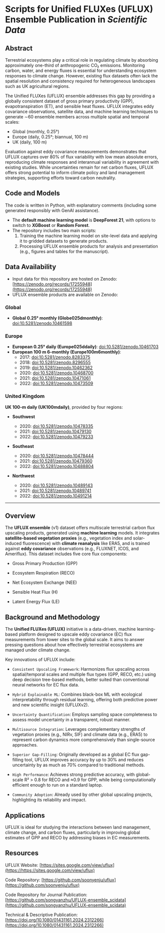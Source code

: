 # Scripts for Unified FLUXes (UFLUX) Ensemble Publication in *Scientific Data*

## Abstract
Terrestrial ecosystems play a critical role in regulating climate by absorbing approximately one-third of anthropogenic CO₂ emissions. Monitoring carbon, water, and energy fluxes is essential for understanding ecosystem responses to climate change. However, existing flux datasets often lack the spatial resolution and consistency required for heterogeneous landscapes such as UK agricultural regions.  

The Unified FLUXes (UFLUX) ensemble addresses this gap by providing a globally consistent dataset of gross primary productivity (GPP), evapotranspiration (ET), and sensible heat fluxes. UFLUX integrates eddy covariance observations, satellite data, and machine learning techniques to generate ∼60 ensemble members across multiple spatial and temporal scales:  
- Global (monthly, 0.25°)  
- Europe (daily, 0.25°; biannual, 100 m)  
- UK (daily, 100 m)  

Evaluation against eddy covariance measurements demonstrates that UFLUX captures over 80% of flux variability with low mean absolute errors, reproducing climate responses and interannual variability in agreement with existing studies. While uncertainties remain for net carbon fluxes, UFLUX offers strong potential to inform climate policy and land management strategies, supporting efforts toward carbon neutrality.  

## Code and Models
The code is written in Python, with explanatory comments (including some generated responsibly with GenAI assistance).  

- The **default machine learning model** is **DeepForest 21**, with options to switch to **XGBoost** or **Random Forest**.  
- The repository includes two main scripts:  
  1. Training the machine learning model on site-level data and applying it to gridded datasets to generate products.  
  2. Processing UFLUX ensemble products for analysis and presentation (e.g., figures and tables for the manuscript).  

## Data Availability
- Input data for this repository are hosted on Zenodo: [https://zenodo.org/records/17255948](https://zenodo.org/records/17255948)  
- UFLUX ensemble products are available on Zenodo:  

### Global
- **Global 0.25° monthly (Globe025dmonthly)**: [doi:10.5281/zenodo.10461598](https://doi.org/10.5281/zenodo.10461598)  

### Europe
- **European 0.25° daily (Europe025ddaily)**: [doi:10.5281/zenodo.10461703](https://doi.org/10.5281/zenodo.10461703)  
- **European 100 m 6-monthly (Europe100m6monthly)**:  
  - 2017: [doi:10.5281/zenodo.8283375](https://doi.org/10.5281/zenodo.8283375)  
  - 2018: [doi:10.5281/zenodo.8296555](https://doi.org/10.5281/zenodo.8296555)  
  - 2019: [doi:10.5281/zenodo.10462362](https://doi.org/10.5281/zenodo.10462362)  
  - 2020: [doi:10.5281/zenodo.10468700](https://doi.org/10.5281/zenodo.10468700)  
  - 2021: [doi:10.5281/zenodo.10471061](https://doi.org/10.5281/zenodo.10471061)  
  - 2022: [doi:10.5281/zenodo.10473509](https://doi.org/10.5281/zenodo.10473509)  

### United Kingdom
**UK 100-m daily (UK100mdaily)**, provided by four regions:  

- **Southwest**  
  - 2020: [doi:10.5281/zenodo.10478335](https://doi.org/10.5281/zenodo.10478335)  
  - 2021: [doi:10.5281/zenodo.10479130](https://doi.org/10.5281/zenodo.10479130)  
  - 2022: [doi:10.5281/zenodo.10479233](https://doi.org/10.5281/zenodo.10479233)  

- **Southeast**  
  - 2020: [doi:10.5281/zenodo.10478444](https://doi.org/10.5281/zenodo.10478444)  
  - 2021: [doi:10.5281/zenodo.10479360](https://doi.org/10.5281/zenodo.10479360)  
  - 2022: [doi:10.5281/zenodo.10488804](https://doi.org/10.5281/zenodo.10488804)  

- **Northwest**  
  - 2020: [doi:10.5281/zenodo.10489143](https://doi.org/10.5281/zenodo.10489143)  
  - 2021: [doi:10.5281/zenodo.10489741](https://doi.org/10.5281/zenodo.10489741)  
  - 2022: [doi:10.5281/zenodo.10491214](h)


-----

## Overview

The **UFLUX ensemble** (v1) dataset offers multiscale terrestrial carbon flux upscaling products, generated using **machine learning** models. It integrates **satellite-based vegetation proxies** (e.g., vegetation index and solar-induced fluorescence) with **climate reanalysis** like ERA5, and is trained against **eddy covariance** observations (e.g., FLUXNET, ICOS, and Ameriflux). This dataset includes five core flux components:

- Gross Primary Production (GPP)

- Ecosystem Respiration (RECO)

- Net Ecosystem Exchange (NEE)

- Sensible Heat Flux (H)

- Latent Energy Flux (LE)

## Background and Methodology
The **Unified FLUXes (UFLUX)** initiative is a data-driven, machine learning-based platform designed to upscale eddy covariance (EC) flux measurements from tower sites to the global scale. It aims to answer pressing questions about how effectively terrestrial ecosystems are managed under climate change.

Key innovations of UFLUX include:

- `Consistent Upscaling Framework`: Harmonizes flux upscaling across spatial/temporal scales and multiple flux types (GPP, RECO, etc.) using deep decision tree-based methods, better suited than conventional neural networks for EC flux data.

- `Hybrid Explainable ML`: Combines black-box ML with ecological interpretability through residual learning, offering both predictive power and new scientific insight (UFLUXv2).

- `Uncertainty Quantification`: Employs sampling space completeness to assess model uncertainty in a transparent, robust manner.

- `Multisource Integration`: Leverages complementary strengths of vegetation proxies (e.g., NIRv, SIF) and climate data (e.g., ERA5) to represent carbon dynamics more comprehensively than single-source approaches.

- `Superior Gap-Filling`: Originally developed as a global EC flux gap-filling tool, UFLUX improves accuracy by up to 30% and reduces uncertainty by as much as 70% compared to traditional methods.

- `High Performance`: Achieves strong predictive accuracy, with global-scale R² > 0.8 for RECO and ≈0.9 for GPP, while being computationally efficient enough to run on a standard laptop.

- `Community Adoption`: Already used by other global upscaling projects, highlighting its reliability and impact.

## Applications
UFLUX is ideal for studying the interactions between land management, climate change, and carbon fluxes, particularly in improving global estimates of GPP and RECO by addressing biases in EC measurements.

## Resources

UFLUX Website: [https://sites.google.com/view/uflux](https://https://sites.google.com/view/uflux)

Code Repository: [https://github.com/soonyenju/uflux](https://github.com/soonyenju/uflux)

Code Repository for Journal Publication: [https://github.com/songyanzhu/UFLUX-ensemble_scidata](https://github.com/songyanzhu/UFLUX-ensemble_scidata)

Technical & Descriptive Publication: [https://doi.org/10.1080/01431161.2024.2312266](https://doi.org/10.1080/01431161.2024.2312266)



